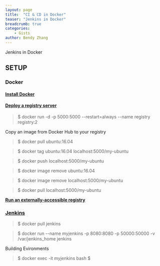 ```yaml
---
layout: page
title:  "CI & CD in Docker"
teaser: "Jenkins in Docker"
breadcrumb: true
categories:
    - Gists
author: Bendy Zhang
---
```


Jenkins in Docker

## SETUP

### Docker

#### [Install Docker](https://docs.docker.com/engine/installation/#supported-platforms)

#### [Deploy a registry server](https://docs.docker.com/registry/deploying/)
  
  > $ docker run -d -p 5000:5000 --restart=always --name registry registry:2
  
  Copy an image from Docker Hub to your registry
  
  > $ docker pull ubuntu:16.04
  
  > $ docker tag ubuntu:16.04 localhost:5000/my-ubuntu
  
  > $ docker push localhost:5000/my-ubuntu
  
  > $ docker image remove ubuntu:16.04
  
  > $ docker image remove localhost:5000/my-ubuntu
  
  > $ docker pull localhost:5000/my-ubuntu
  
  **[Run an externally-accessible registry](https://docs.docker.com/registry/deploying/#run-an-externally-accessible-registry)**

### [Jenkins](https://hub.docker.com/_/jenkins/)

  > $ docker pull jenkins
  
  > $ docker run --name myjenkins -p 8080:8080 -p 50000:50000 -v /var/jenkins_home jenkins
  
  Building Evironments
  
  > $ docker exec -it myjenkins bash
  > $ 
 

